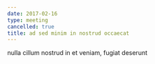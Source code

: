 ```yaml
---
date: 2017-02-16
type: meeting
cancelled: true
title: ad sed minim in nostrud occaecat
---
```

nulla cillum nostrud in et veniam, fugiat deserunt